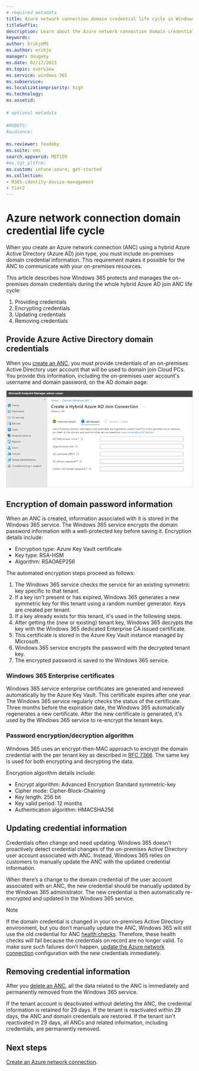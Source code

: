 ```yaml
---
# required metadata
title: Azure network connection domain credential life cycle in Windows 365
titleSuffix:
description: Learn about the Azure network connection domain credential life cycle in Windows 365.
keywords:
author: ErikjeMS  
ms.author: erikje
manager: dougeby
ms.date: 02/17/2023
ms.topic: overview
ms.service: windows-365
ms.subservice:
ms.localizationpriority: high
ms.technology:
ms.assetid: 

# optional metadata

#ROBOTS:
#audience:

ms.reviewer: feadeby
ms.suite: ems
search.appverid: MET150
#ms.tgt_pltfrm:
ms.custom: intune-azure; get-started
ms.collection:
- M365-identity-device-management
- tier2
---
```


# Azure network connection domain credential life cycle

When you create an Azure network connection (ANC) using a hybrid Azure Active Directory (Azure AD) join type, you must include on-premises domain credential information. This requirement makes it possible for the ANC to communicate with your on-premises resources.

This article describes how Windows 365 protects and manages the on-premises domain credentials during the whole hybrid Azure AD join ANC life cycle:

1. Providing credentials
2. Encrypting credentials
3. Updating credentials
4. Removing credentials

## Provide Azure Active Directory domain credentials

When you [create an ANC](create-azure-network-connection.md), you must provide credentials of an on-premises Active Directory user account that will be used to domain  join Cloud PCs. You provide this information, including the on-premises user account's username and domain password, on the AD domain page:

![Screenshot of AD domain page](./media/azure-network-connection-domain-credential/azure-ad-page.png)

## Encryption of domain password information

When an ANC is created, information associated with it is stored in the Windows 365 service. The Windows 365 service encrypts the domain password information with a well-protected key before saving it. Encryption details include:

- Encryption type: Azure Key Vault certificate
- Key type: RSA-HSM
- Algorithm: RSAOAEP256

The automated encryption steps proceed as follows:

1. The Windows 365 service checks the service for an existing symmetric key specific to that tenant.
2. If a key isn't present or has expired, Windows 365 generates a new symmetric key for this tenant using a random number generator. Keys are created per tenant.
3. If a key already exists for this tenant, it's used in the following steps.
4. After getting the (new or existing) tenant key, Windows 365 decrypts the key with the Windows 365 dedicated Enterprise CA issued certificate.
5. This certificate is stored in the Azure Key Vault instance managed by Microsoft.
6. Windows 365 service encrypts the password with the decrypted tenant key.
7. The encrypted password is saved to the Windows 365 service.

### Windows 365 Enterprise certificates

Windows 365 service enterprise certificates are generated and renewed automatically by the Azure Key Vault. This certificate expires after one year. The Windows 365 service regularly checks the status of the certificate. Three months before the expiration date, the Windows 365 automatically regenerates a new certificate. After the new certificate is generated, it's used by the Windows 365 service to re-encrypt the tenant keys.

### Password encryption/decryption algorithm

Windows 365 uses an encrypt-then-MAC approach to encrypt the domain credential with the per tenant key as described in [RFC 7366](https://www.rfc-editor.org/rfc/rfc7366). The same key is used for both encrypting and decrypting the data.

Encryption algorithm details include:

- Encrypt algorithm: Advanced Encryption Standard symmetric-key
- Cipher mode: Cipher-Block-Chaining
- Key length: 256 bit
- Key valid period: 12 months
- Authentication algorithm: HMACSHA256

## Updating credential information

Credentials often change and need updating. Windows 365 doesn’t proactively detect credential changes of the on-premises Active Directory user account associated with ANC. Instead, Windows 365 relies on customers to manually update the ANC with the updated credential information.

When there’s a change to the domain credential of the user account associated with an ANC, the new credential should be manually updated by the Windows 365 administrator. The new credential is then automatically re-encrypted and updated in the Windows 365 service.

> [!NOTE]  
> If the domain credential is changed in your on-premises Active Directory environment, but you don’t manually update the ANC, Windows 365 will still use the old credential for ANC [health checks](health-checks.md). Therefore, these health checks will fail because the credentials on record are no longer valid. To make sure such failures don’t happen, [update the Azure network connection](edit-azure-network-connection.md) configuration with the new credentials immediately.

## Removing credential information

After you [delete an ANC](delete-azure-network-connection.md), all the data related to the ANC is immediately and permanently removed from the Windows 365 service.

If the tenant account is deactivated without deleting the ANC, the credential information is retained for 29 days. If the tenant is reactivated within 29 days, the ANC and domain credentials are restored. If the tenant isn't reactivated in 29 days, all ANCs and related information, including credentials, are permanently removed.

<!-- ########################## -->
## Next steps

[Create an Azure network connection](create-azure-network-connection.md).
